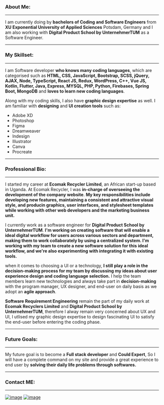 ### About Me: 
***
I am currently doing by **bachelors of Coding and Software Engineers** from **XU Exponential University of Applied Sciences** Potsdam, Germany and I am also working with **Digital Product School by UnternehmerTUM** as a Software Engineer.
***




### My Skillset:
***
I am Software developer **who knows many coding languages**, which are categorised such as **HTML, CSS, JavaScript, Bootstrap, SCSS, jQuery, AJAX, Node, TypeScript, React JS, Redux, WordPress, C++, Vue JS, Kotlin, Flutter, Java, Express, MYSQL, PHP, Python, Firebases, Spring Boot, MongoDB** and **loves to learn new coding languages**.


Along with my coding skills, I also have **graphic design expertise** as well. I am familiar with **designing** and **UI creation tools** such as:
- Adobe XD 
- Photoshop
- Figma
- Dreamweaver
- Indesign
- Illustrator
- Canva
- Procreate
***


### Professional Bio:
***
I started my career at **Ecomak Recycler Limited**, an African start-up based in Uganda. At Ecomak Recycler, I was **in-charge of overseeing the development of the company website**. **My key responsibilities include developing new features, maintaining a consistent and attractive visual style, and producin graphics, user interfaces, and stylesheet templates while working with other web developers and the marketing business unit.**


I currently work as a software engineer for **Digital Product School by UnternehmerTUM**. **I'm working on creating software that will enable a ideal digital workflow for users across various sectors and department, making them to work collaborately by using a centralized system. I'm working with my team to create a new software solution for this ideal workflow, and we're also experimenting with integrating it with existing tools.**

when it comes to choosing a UI or a technology, **I still play a role in the decision-making process for my team by discussing my ideas about user experience design and coding language selection.** I help the team members learn new technologies and always take part in **decision-making** with the program manager, UX designer, and end-user on daily basis  as we adopt an **agile approach**.

**Software Requirement Engineering** remain the part of my daily work at **Ecomak Recyclers Limited** and **Digital Product School by UnternehmerTUM**, therefore I alway remain  very concerned about UX and UI, I utlised my graphic design expertise to design fascinating UI to satisfy the end-user before entering the coding phase.
***


### Future Goals:
***
My future goal is to become a **Full stack developer** and **Could Expert**, So I will have a complete command on my site and provide a great experience to end user by **solving their daily life problems through softwares.**

***

### Contact ME:
***
[![image](https://user-images.githubusercontent.com/65242641/219455761-67794856-9464-4cd4-8b78-29fab830a397.png)](https://www.linkedin.com/in/javeria-baloch-650b7a200/)
[![image](https://user-images.githubusercontent.com/65242641/219455398-e37cda09-751b-4424-bcff-da76efc13c57.png)](mailto:streetback666@gmail.com)



